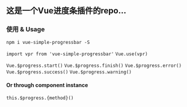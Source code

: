 ## 这是一个Vue进度条插件的repo...

### 使用 & Usage

`npm i vue-simple-progressbar -S`

`import vpr from 'vue-simple-progressbar'`
`Vue.use(vpr)`

`Vue.$progress.start()`
`Vue.$progress.finish()`
`Vue.$progress.error()`
`Vue.$progress.success()`
`Vue.$progress.warning()`

#### Or through component instance

`this.$progress.{method}()`
